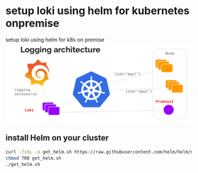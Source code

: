 # setup loki using helm for kubernetes onpremise
setup loki using helm for k8s on premise
![Alt text](image.png)

## install Helm on your cluster
```bash 
curl -fsSL -o get_helm.sh https://raw.githubusercontent.com/helm/helm/main/scripts/get-helm-3
chmod 700 get_helm.sh
./get_helm.sh
```